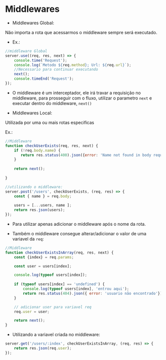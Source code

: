 <h1>Middlewares</h1>

- Middlewares Global:

Não importa a rota que acessarmos o middleware sempre será executado.

- Ex.:

```js
//middleware Global
server.use((req, res, next) => {
    console.time('Request');
    console.log(`Metodo ${req.method}; Url: ${req.url}`);
    //Necessario para continuar executando
    next();
    console.timeEnd('Request');
});
```

- O middleware é um interceptador, ele irá travar a requisição no middleware, para prosseguir com o fluxo, utilizar o parametro `next` e executar dentro do middleware, `next()`

- Middlewares Local:

Utilizada por uma ou mais rotas especificas

Ex.:

```js
//Middleware
function checkUserExists(req, res, next) {
    if (!req.body.name) {
       return res.status(400).json({error: 'Name not found in body request'});
    }
    
    return next();
    
}

//utilizando o middleware:
server.post('/users', checkUserExists, (req, res) => {
    const { name } = req.body;
    
    users = [...users, name ];
    return res.json(users);
});
```

- Para utilizar apenas adicionar o middleware após o nome da rota.

- Também o middleware consegue alterar/adicionar o valor de uma variavel da `req`:

```js
//Middleware
function checkUserExistsInArray(req, res, next) {
    const {index} = req.params;

    const user = users[index];

    console.log(typeof users[index]);
    
    if (typeof users[index] == 'undefined') {
        console.log(typeof users[index], 'entrou aqui');
        return res.status(404).json({ error: 'usuario não encontrado'});
    }

    // adicionar user para variavel req
    req.user = user;

    return next();
}
```

- Utilizando a variavel criada no middleware:

```js
server.get('/users/:index', checkUserExistsInArray, (req, res) => {
    return res.json(req.user);
});
```